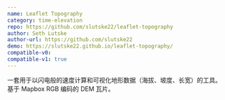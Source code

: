 ```yaml
---
name: Leaflet Topography
category: time-elevation
repo: https://github.com/slutske22/leaflet-topography
author: Seth Lutske
author-url: https://github.com/slutske22
demo: https://slutske22.github.io/leaflet-topography/
compatible-v0:
compatible-v1: true
---
```


一套用于以闪电般的速度计算和可视化地形数据（海拔、坡度、长宽）的工具。 基于 Mapbox RGB 编码的 DEM 瓦片。
